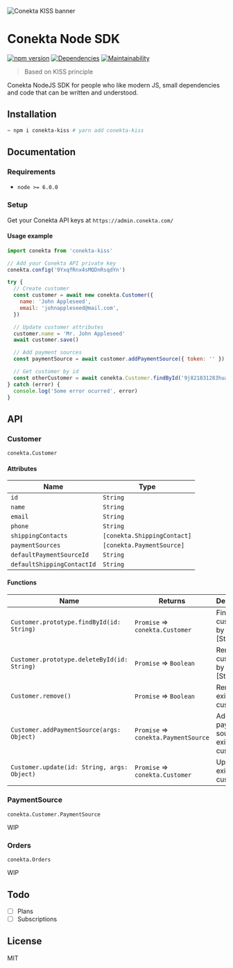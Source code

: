<img src="https://raw.githubusercontent.com/nuremx/conekta-kiss/master/.github/banner.png" align="center" alt="Conekta KISS banner" />

# Conekta Node SDK

[![npm version](https://badge.fury.io/js/conekta-kiss.svg)](https://badge.fury.io/js/conekta-kiss)
[![Dependencies](https://david-dm.org/nuremx/conekta-kiss.svg)](https://david-dm.org/nuremx/conekta-kiss)
[![Maintainability](https://api.codeclimate.com/v1/badges/57cbb329b5b079b8b249/maintainability)](https://codeclimate.com/repos/5c4cbff6d595ed02d0001a88/maintainability)

> Based on KISS principle

Conekta NodeJS SDK for people who like modern JS, small dependencies and code that can be written and understood.

## Installation

```bash
~ npm i conekta-kiss # yarn add conekta-kiss
```

## Documentation

### Requirements

- `node >= 6.0.0`

### Setup

Get your Conekta API keys at `https://admin.conekta.com/`

#### Usage example

```javascript
import conekta from 'conekta-kiss'

// Add your Conekta API private key
conekta.config('9YxqfRnx4sMQDnRsqdYn')

try {
  // Create customer
  const customer = await new conekta.Customer({
    name: 'John Appleseed',
    email: 'johnappleseed@mail.com',
  })

  // Update customer attributes
  customer.name = 'Mr. John Appleseed'
  await customer.save()

  // Add payment sources
  const paymentSource = await customer.addPaymentSource({ token: '' })

  // Get customer by id
  const otherCustomer = await conekta.Customer.findById('9j821831283huas')
} catch (error) {
  console.log('Some error ocurred', error)
}
```

## API

### Customer

`conekta.Customer`

#### Attributes

| Name                       | Type                        |
| -------------------------- | --------------------------- |
| `id`                       | `String`                    |
| `name`                     | `String`                    |
| `email`                    | `String`                    |
| `phone`                    | `String`                    |
| `shippingContacts`         | `[conekta.ShippingContact]` |
| `paymentSources`           | `[conekta.PaymentSource]`   |
| `defaultPaymentSourceId`   | `String`                    |
| `defaultShippingContactId` | `String`                    |

#### Functions

| Name                                        | Returns                              | Description                              |
| ------------------------------------------- | ------------------------------------ | ---------------------------------------- |
| `Customer.prototype.findById(id: String)`   | `Promise` => `conekta.Customer`      | Finds customer by given id [Static]      |
| `Customer.prototype.deleteById(id: String)` | `Promise` => `Boolean`               | Removes customer by given id [Static]    |
| `Customer.remove()`                         | `Promise` => `Boolean`               | Removes existing customer                |
| `Customer.addPaymentSource(args: Object)`   | `Promise` => `conekta.PaymentSource` | Adds payment source to existing customer |
| `Customer.update(id: String, args: Object)` | `Promise` => `conekta.Customer`      | Updates existing customer                |

### PaymentSource

`conekta.Customer.PaymentSource`

WIP

### Orders

`conekta.Orders`

WIP

## Todo

- [ ] Plans
- [ ] Subscriptions

## License

MIT
